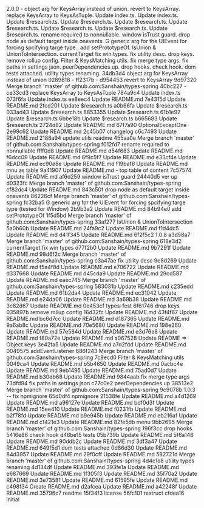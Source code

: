2.0.0 - object arg for KeysArray instead of union. revert to KeysArray. replace KeysArray to KeysAsTuple. Update index.ts. Update index.ts. Update $research.ts. Update $research.ts. Update $research.ts. Update $research.ts. Update $research.ts. Update $research.ts. Update $research.ts. rename required to nonnullable. window isTrust guard. drop node as default target inside onevents. G generic arg for the UIEvent for forcing spcifying targe type . add setPrototypeOf. IsUnion & UnionToIntersection. currentTarget fix win types. fix utility desc. drop keys. remove rollup config. Filter & KeysMatching utils. fix merge type args. fix paths in settings json. peerDependencies up. drop hooks. check hook. dom tests attached. utility types renaming. 
34db3d4 object arg for KeysArray instead of union
0289818 -
ff2317b -
d954453 revert to KeysArray
9d97320 Merge branch 'master' of github.com:Sanshain/types-spring
40bc227 -
ce33cd3 replace KeysArray to KeysAsTuple
784a9c4 Update index.ts
073f6fa Update index.ts
ee8eec4 Update README.md
7e4315d Update README.md
2fcd201 Update $research.ts
a0b66fa Update $research.ts
033ad43 Update $research.ts
8853355 Update $research.ts
61b1e92 Update $research.ts
6bbe18b Update $research.ts
b665683 Update $research.ts
2724d82 Update README.md
67f7a90 OptionalExceptOne
2e99c62 Update README.md
2c45b07 changelog
c6c7493 Update README.md
2188a94 update utils readme
455aa0e Merge branch 'master' of github.com:Sanshain/types-spring
f012fd7 rename required to nonnullable
ffff0d8 Update README.md
d54f683 Update README.md
f6dcc09 Update README.md
6f9c5f7 Update README.md
e33cf4e Update README.md
ec90e8e Update README.md
f19baf6 Update README.md mnu as table
9a41907 Update README.md - top table of content
7c57574 Update README.md
af6d259 window isTrust guard
24440d5 ver up
d0323fc Merge branch 'master' of github.com:Sanshain/types-spring
cf82dc4 Update README.md
843c50f drop node as default target inside onevents
86226cf Merge branch 'master' of github.com:Sanshain/types-spring
fc32ba5 G generic arg for the UIEvent for forcing spcifying targe type (tested for Window)
2b9b3a2 Update README.md
84b94e0 add setPrototypeOf
1f5d5bd Merge branch 'master' of github.com:Sanshain/types-spring
33af277 IsUnion & UnionToIntersection
5a0b60b Update README.md
24fa9c2 Update README.md
f1d4dc5 Update README.md
d41f345 Update README.md
6f2f5c2 1.0.8
a3d58a7 Merge branch 'master' of github.com:Sanshain/types-spring
618e3d2 currentTarget fix win types
d77f2b0 Update README.md
9b7291f Update README.md
98d6f2c Merge branch 'master' of github.com:Sanshain/types-spring
c3a47ae fix utility desc
9e8d269 Update README.md
f5a4f8d Update README.md
e706722 Update README.md
d337668 Update README.md
d45cda9 Update README.md
29cd587 Update README.md
eaec745 Merge branch 'master' of github.com:Sanshain/types-spring
583031b Update README.md
c235edd Update README.md
61b2da4 Update README.md
ec31042 Update README.md
e24da06 Update README.md
3a69b38 Update README.md
3c62d67 Update README.md
0e453cf types-fest
6f61746 drop keys
035897b remove rollup config
16d32fc Update README.md
43f4f67 Update README.md
bc6d7cc Update README.md
d187365 Update README.md
9a6ab8c Update README.md
70e5680 Update README.md
198e260 Update README.md
57e584d Update README.md
e3d76e8 Update README.md
f80a72e Update README.md
a067528 Update README => Object.keys
3e42fa5 Update README.md
a7d2fdd Update README.md
0049575 addEventListener
686f243 Merge branch 'master' of github.com:Sanshain/types-spring
7c9ecd0 Filter & KeysMatching utils
0049ca4 Update README.md
b5b4650 Update README.md
0acbc4e Update README.md
9eb1495 Update README.md
75ad0d7 Update README.md
b30db68 Update README.md
9844aab fix merge type args
73dfd94 fix paths in settings json
c77c0e2 peerDependencies up
38513e2 Merge branch 'master' of github.com:Sanshain/types-spring
9c9078b 1.0.3 -- fix npmignore
65d0df4 npmignore
21538fe Update README.md
a4d1269 Update README.md
a96127e Update README.md
bdf0d3f Update README.md
15ee410 Update README.md
f0231fb Update README.md
b2f78fd Update README.md
b9e945b Update README.md
eb216af Update README.md
c1421e3 Update README.md
82fe5db menu
9bb2695 Merge branch 'master' of github.com:Sanshain/types-spring
196f3cc drop hooks
5416e86 check hook
d46be15 tests
05b739b Update README.md
5f6a146 Update README.md
90ddb2c Update README.md
3df3a47 Update README.md
649f5d1 dom tests attached
0d86d30 Update README.md
84d3957 Update README.md
29f0cff Update README.md
582721d Merge branch 'master' of github.com:Sanshain/types-spring
4d4c1e8 utility types renaming
4d134df Update README.md
393fe1a Update README.md
e687669 Update README.md
1f305f3 Update README.md
35f70a2 Update README.md
3e73581 Update README.md
61595fe Update README.md
c498f34 Create README.md
d2afcea Update README.md
a42248f Update README.md
35796c7 readme
15f34f3 license
56fc101 restruct
cfdea16 initial
